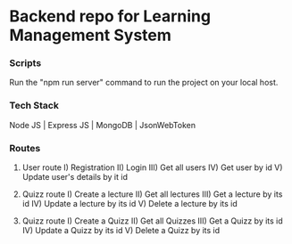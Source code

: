 # Backend repo for Learning Management System

### Scripts

Run the "npm run server" command to run the project on your local host. 

### Tech Stack 

Node JS | Express JS | MongoDB | JsonWebToken 

### Routes 
1. User route
   I) Registration
   II) Login
   III) Get all users
   IV) Get user by id
   V) Update user's details by it id

3. Quizz route
   I) Create a lecture
   II) Get all lectures
   III) Get a lecture by its id
   IV) Update a lecture by its id
   V) Delete a lecture by its id

   
4. Quizz route
   I) Create a Quizz
   II) Get all Quizzes
   III) Get a Quizz by its id
   IV) Update a Quizz by its id
   V) Delete a Quizz by its id
